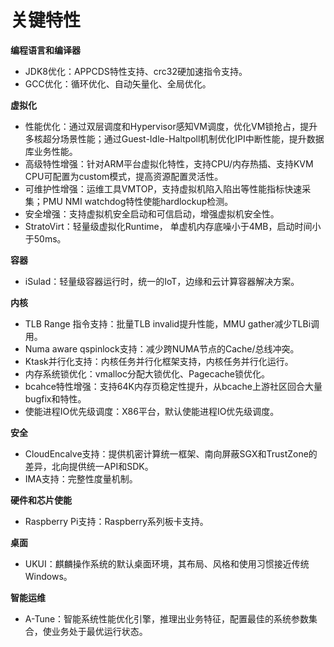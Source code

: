 # 关键特性<a name="ZH-CN_TOPIC_0228254580"></a>

**编程语言和编译器**
-   JDK8优化：APPCDS特性支持、crc32硬加速指令支持。
-   GCC优化：循环优化、自动矢量化、全局优化。

**虚拟化**
-   性能优化：通过双层调度和Hypervisor感知VM调度，优化VM锁抢占，提升多核超分场景性能；通过Guest-Idle-Haltpoll机制优化IPI中断性能，提升数据库业务性能。
-   高级特性增强：针对ARM平台虚拟化特性，支持CPU/内存热插、支持KVM CPU可配置为custom模式，提高资源配置灵活性。
-   可维护性增强：运维工具VMTOP，支持虚拟机陷入陷出等性能指标快速采集；PMU NMI watchdog特性使能hardlockup检测。
-   安全增强：支持虚拟机安全启动和可信启动，增强虚拟机安全性。
-   StratoVirt：轻量级虚拟化Runtime， 单虚机内存底噪小于4MB，启动时间小于50ms。

**容器**
-   iSulad：轻量级容器运行时，统一的IoT，边缘和云计算容器解决方案。

**内核**
-   TLB Range 指令支持：批量TLB invalid提升性能，MMU gather减少TLBi调用。
-   Numa aware qspinlock支持：减少跨NUMA节点的Cache/总线冲突。
-   Ktask并行化支持：内核任务并行化框架支持，内核任务并行化运行。
-   内存系统锁优化：vmalloc分配大锁优化、Pagecache锁优化。
-   bcahce特性增强：支持64K内存页稳定性提升，从bcache上游社区回合大量bugfix和特性。
-   使能进程IO优先级调度：X86平台，默认使能进程IO优先级调度。

**安全**
-   CloudEncalve支持：提供机密计算统一框架、南向屏蔽SGX和TrustZone的差异，北向提供统一API和SDK。
-   IMA支持：完整性度量机制。

**硬件和芯片使能**
-   Raspberry Pi支持：Raspberry系列板卡支持。

**桌面**
-   UKUI：麒麟操作系统的默认桌面环境，其布局、风格和使用习惯接近传统Windows。

**智能运维**
-   A-Tune：智能系统性能优化引擎，推理出业务特征，配置最佳的系统参数集合，使业务处于最优运行状态。

